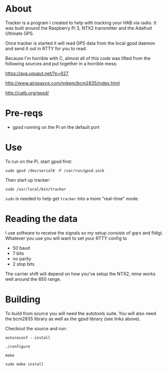 # About

Tracker is a program I created to help with tracking your HAB via radio. It was built around the Raspberry Pi 3, NTX2 transmitter and the Adafruit Ultimate GPS.

Once tracker is started it will read GPS data from the local gpsd daemon and send it out in RTTY for you to read.

Because I'm horrible with C, almost all of this code was lifted from the following sources 
and put together in a horrible mess:

https://ava.upuaut.net/?p=627

http://www.airspayce.com/mikem/bcm2835/index.html

http://catb.org/gpsd/


# Pre-reqs

* gpsd running on the Pi on the default port



# Use

To run on the Pi, start gpsd first:

`sudo gpsd /dev/serial0 -F /var/run/gpsd.sock`

Then start up tracker:

`sudo /usr/local/bin/tracker`

`sudo` is needed to help get `tracker` into a more "real-time" mode.



# Reading the data

I use software to receive the signals so my setup consists of gqrx and fldigi. Whatever you use you
will want to set your RTTY config to

* 50 baud
* 7 bits
* no parity
* 2 stop bits

The carrier shift will depend on how you've setup the NTX2, mine works well around the 650 range.


# Building

To build from source you will need the autotools suite. You will also need the bcm2835 
library as well as the gpsd library (see links above).

Checkout the source and run:

`autoreconf --install`

`./configure`

`make`

`sudo make install`
